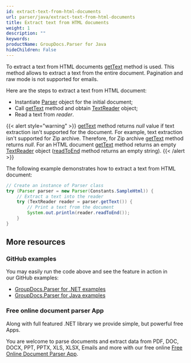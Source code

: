 ```yaml
---
id: extract-text-from-html-documents
url: parser/java/extract-text-from-html-documents
title: Extract text from HTML documents
weight: 1
description: ""
keywords: 
productName: GroupDocs.Parser for Java
hideChildren: False
---
```

To extract a text from HTML documents [getText](https://apireference.groupdocs.com/java/parser/com.groupdocs.parser/Parser#getText()) method is used. This method allows to extract a text from the entire document. Pagination and raw mode is not supported for emails.

Here are the steps to extract a text from HTML document:

*   Instantiate [Parser](https://apireference.groupdocs.com/java/parser/com.groupdocs.parser/Parser) object for the initial document;
*   Call [getText](https://apireference.groupdocs.com/java/parser/com.groupdocs.parser/Parser#getText()) method and obtain [TextReader](https://apireference.groupdocs.com/java/parser/com.groupdocs.parser.data/TextReader) object;
*   Read a text from *reader*.

{{< alert style="warning" >}}
[getText](https://apireference.groupdocs.com/java/parser/com.groupdocs.parser/Parser#getText()) method returns *null* value if text extraction isn't supported for the document. For example, text extraction isn't supported for Zip archive. Therefore, for Zip archive [getText](https://apireference.groupdocs.com/java/parser/com.groupdocs.parser/Parser#getText()) method returns *null*. For an HTML document [getText](https://apireference.groupdocs.com/java/parser/com.groupdocs.parser/Parser#getText()) method returns an empty [TextReader](https://apireference.groupdocs.com/java/parser/com.groupdocs.parser.data/TextReader) object ([readToEnd](https://apireference.groupdocs.com/java/parser/com.groupdocs.parser.data/TextReader#readToEnd()) method returns an empty string).
{{< /alert >}}

The following example demonstrates how to extract a text from HTML document:

```java
// Create an instance of Parser class
try (Parser parser = new Parser(Constants.SampleHtml)) {
    // Extract a text into the reader
    try (TextReader reader = parser.getText()) {
        // Print a text from the document
        System.out.println(reader.readToEnd());
    }
}
```

## More resources

### GitHub examples

You may easily run the code above and see the feature in action in our GitHub examples:

*   [GroupDocs.Parser for .NET examples](https://github.com/groupdocs-parser/GroupDocs.Parser-for-.NET)    
*   [GroupDocs.Parser for Java examples](https://github.com/groupdocs-parser/GroupDocs.Parser-for-Java)
    

### Free online document parser App

Along with full featured .NET library we provide simple, but powerful free Apps.

You are welcome to parse documents and extract data from PDF, DOC, DOCX, PPT, PPTX, XLS, XLSX, Emails and more with our free online [Free Online Document Parser App](https://products.groupdocs.app/parser).
